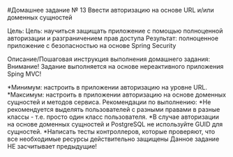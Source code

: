 #Домашнее задание № 13
Ввести авторизацию на основе URL и/или доменных сущностей

Цель:
Цель: научиться защищать приложение с помощью полноценной авторизации и разграничением прав доступа
Результат: полноценное приложение с безопасностью на основе Spring Security

Описание/Пошаговая инструкция выполнения домашнего задания:
Внимание! Задание выполняется на основе нереактивного приложения Sping MVC!

*Минимум: настроить в приложении авторизацию на уровне URL.
*Максимум: настроить в приложении авторизацию на основе доменных сущностей и методов сервиса. Рекомендации по выполнению:
*Не рекомендуется выделять пользователей с разными правами в разные классы - т.е. просто один класс пользователя.
*В случае авторизации на основе доменных сущностей и PostgreSQL не используйте GUID для сущностей.
*Написать тесты контроллеров, которые проверяют, что все необходимые ресурсы действительно защищены Данное задание НЕ засчитывает предыдущие!